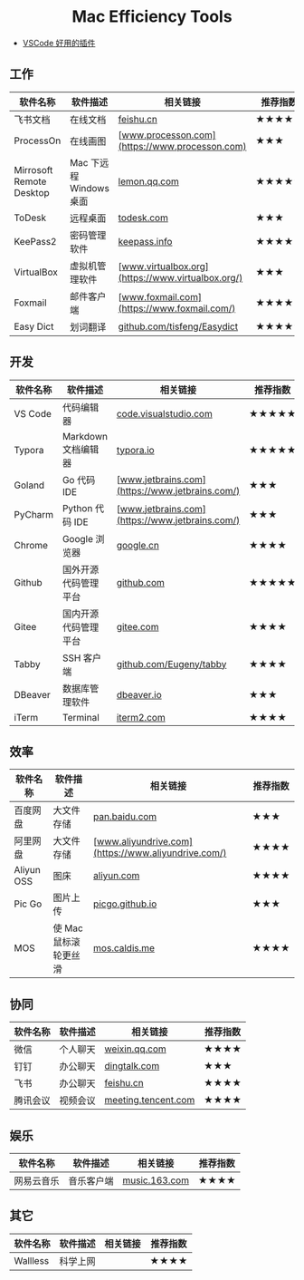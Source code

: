 <h1 align="center">Mac Efficiency Tools</h1>

- [VSCode 好用的插件](./VSCode_Plugins.md)

## 工作

| 软件名称                 | 软件描述                | 相关链接                                                     | 推荐指数 |
| ------------------------ | ----------------------- | ------------------------------------------------------------ | -------- |
| 飞书文档                 | 在线文档                | [feishu.cn](https://feishu.cn)                               | ★★★★     |
| ProcessOn                | 在线画图                | [www.processon.com](https://www.processon.com)               | ★★★      |
| Mirrosoft Remote Desktop | Mac 下远程 Windows 桌面 | [lemon.qq.com](https://lemon.qq.com/lab/app/MicrosoftRemoteDesktop.html) | ★★★★★    |
| ToDesk                   | 远程桌面                | [todesk.com](https://todesk.com/)                            | ★★★      |
| KeePass2                 | 密码管理软件            | [keepass.info](https://keepass.info/)                        | ★★★★     |
| VirtualBox               | 虚拟机管理软件          | [www.virtualbox.org](https://www.virtualbox.org/)            | ★★★      |
| Foxmail                  | 邮件客户端              | [www.foxmail.com](https://www.foxmail.com/)                  | ★★★★     |
| Easy Dict                | 划词翻译                | [github.com/tisfeng/Easydict](https://github.com/tisfeng/Easydict) | ★★★★★    |

## 开发

| 软件名称 | 软件描述           | 相关链接                                                | 推荐指数 |
| -------- | -------------------- | ------------------------------------------------------- | -------- |
| VS Code  | 代码编辑器           | [code.visualstudio.com](https://code.visualstudio.com/) | ★★★★★    |
| Typora   | Markdown 文档编辑器  | [typora.io](https://typora.io/)                         | ★★★★★    |
| Goland   | Go 代码 IDE          | [www.jetbrains.com](https://www.jetbrains.com/)         | ★★★      |
| PyCharm  | Python 代码 IDE      | [www.jetbrains.com](https://www.jetbrains.com/)         | ★★★      |
| Chrome   | Google 浏览器        | [google.cn](https://www.google.cn/chrome/)              | ★★★★     |
| Github   | 国外开源代码管理平台 | [github.com](https://github.com)                        | ★★★★★    |
| Gitee    | 国内开源代码管理平台 | [gitee.com](https://gitee.com)                          | ★★★★     |
| Tabby    | SSH 客户端 | [github.com/Eugeny/tabby](https://github.com/Eugeny/tabby)      | ★★★★    |
| DBeaver | 数据库管理软件 | [dbeaver.io](https://dbeaver.io/) | ★★★ |
| iTerm | Terminal | [iterm2.com](https://iterm2.com/) | ★★★★ |

## 效率

| 软件名称   | 软件描述              | 相关链接                                              | 推荐指数 |
| ---------- | --------------------- | ----------------------------------------------------- | -------- |
| 百度网盘   | 大文件存储            | [pan.baidu.com](https://pan.baidu.com/)               | ★★★      |
| 阿里网盘   | 大文件存储            | [www.aliyundrive.com](https://www.aliyundrive.com/)   | ★★★★     |
| Aliyun OSS | 图床                  | [aliyun.com](https://www.aliyun.com)                  | ★★★★     |
| Pic Go     | 图片上传              | [picgo.github.io](https://picgo.github.io/PicGo-Doc/) | ★★★      |
| MOS        | 使 Mac 鼠标滚轮更丝滑 | [mos.caldis.me](https://mos.caldis.me/)               | ★★★★     |

## 协同

| 软件名称 | 软件描述 | 相关链接                                                     | 推荐指数 |
| -------- | -------- | ------------------------------------------------------------ | -------- |
| 微信     | 个人聊天 | [weixin.qq.com](https://weixin.qq.com/)                      | ★★★★     |
| 钉钉     | 办公聊天 | [dingtalk.com](https://page.dingtalk.com/wow/z/dingtalk/simple/ddhomedownlaod#/) | ★★★      |
| 飞书     | 办公聊天 | [feishu.cn](https://feishu.cn/)                              | ★★★★     |
| 腾讯会议 | 视频会议 | [meeting.tencent.com](https://meeting.tencent.com/)          | ★★★★     |

## 娱乐

| 软件名称   | 软件描述   | 相关链接                                | 推荐指数 |
| ---------- | ---------- | --------------------------------------- | -------- |
| 网易云音乐 | 音乐客户端 | [music.163.com](https://music.163.com/) | ★★★★     |

## 其它

| 软件名称 | 软件描述 | 相关链接 | 推荐指数 |
| -------- | -------- | -------- | -------- |
| Wallless | 科学上网 |          | ★★★★     |

